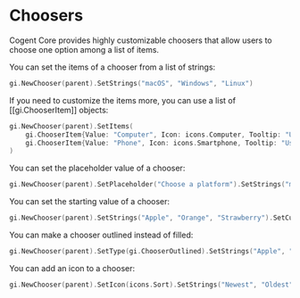 # Choosers

Cogent Core provides highly customizable choosers that allow users to choose one option among a list of items.

You can set the items of a chooser from a list of strings:

```Go
gi.NewChooser(parent).SetStrings("macOS", "Windows", "Linux")
```

If you need to customize the items more, you can use a list of [[gi.ChooserItem]] objects:

```Go
gi.NewChooser(parent).SetItems(
    gi.ChooserItem{Value: "Computer", Icon: icons.Computer, Tooltip: "Use a computer"},
    gi.ChooserItem{Value: "Phone", Icon: icons.Smartphone, Tooltip: "Use a phone"},
)
```

You can set the placeholder value of a chooser:

```Go
gi.NewChooser(parent).SetPlaceholder("Choose a platform").SetStrings("macOS", "Windows", "Linux")
```

You can set the starting value of a chooser:

```Go
gi.NewChooser(parent).SetStrings("Apple", "Orange", "Strawberry").SetCurrentValue("Orange")
```

You can make a chooser outlined instead of filled:

```Go
gi.NewChooser(parent).SetType(gi.ChooserOutlined).SetStrings("Apple", "Orange", "Strawberry")
```

You can add an icon to a chooser:

```Go
gi.NewChooser(parent).SetIcon(icons.Sort).SetStrings("Newest", "Oldest", "Trending")
```